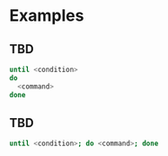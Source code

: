 # Examples

## TBD

```sh
until <condition>
do
  <command>
done
```

## TBD

```sh
until <condition>; do <command>; done
```
